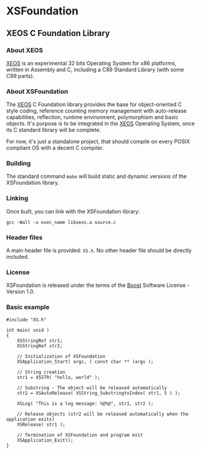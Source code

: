 XSFoundation
============

XEOS C Foundation Library
-------------------------

### About XEOS

[XEOS][1] is an experimental 32 bits Operating System for x86 platforms, written in Assembly and C, including a C89 Standard Library (with some C99 parts).

### About XSFoundation

The [XEOS][1] C Foundation library provides the base for object-oriented C style coding, reference counting memory management with auto-release capabilities, reflection, runtime environment, polymorphism and basic objects.
It's purpose is to be integrated in the [XEOS][1] Operating System, once its C standard library will be complete.

For now, it's just a standalone project, that should compile on every POSIX compliant OS with a decent C compiler.

### Building

The standard command `make` will build static and dynamic versions of the XSFoundation library.

### Linking

Once built, you can link with the XSFoundation library:

`gcc -Wall -o exec_name libxeos.a source.c`

### Header files

A main header file is provided: `XS.h`.
No other header file should be directly included.

### License

XSFoundation is released under the terms of the [Boost][2] Software License - Version 1.0.

[1]: http://www.eosgarden.com/en/opensource/xeos/   "XEOS"
[2]: http://www.boost.org/LICENSE_1_0.txt           "BOOST"

### Basic example

    #include "XS.h"
    
    int main( void )
    {
        XSStringRef str1;
        XSStringRef str2;
        
        // Initialization of XSFoundation
        XSApplication_Start( argc, ( const char ** )argv );
        
        // String creation
        str1 = XSSTR( "hello, world" );
        
        // Substring - The object will be released automatically
        str2 = XSAutoRelease( XSString_SubstringtoIndex( str1, 5 ) );
        
        XSLog( "This is a log message: %@%@", str1, str2 );
        
        // Release objects (str2 will be released automatically when the application exits)
        XSRelease( str1 );
        
        // Termination of XSFoundation and program exit
        XSApplication_Exit();
    }

